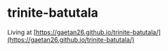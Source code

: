 # trinite-batutala
Living at [https://gaetan26.github.io/trinite-batutala/](https://gaetan26.github.io/trinite-batutala/)
